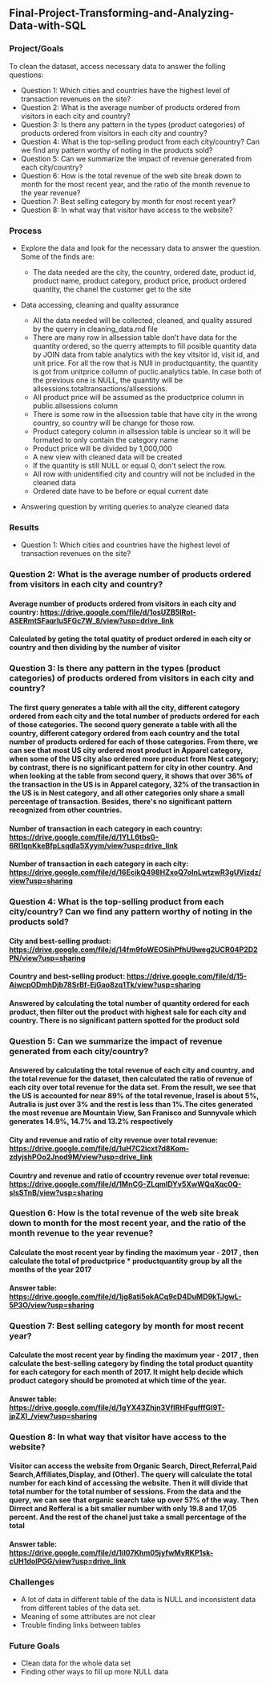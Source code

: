 ## Final-Project-Transforming-and-Analyzing-Data-with-SQL

### Project/Goals

To clean the dataset, access necessary data to answer the folling questions:
- Question 1: Which cities and countries have the highest level of transaction revenues on the site?
- Question 2: What is the average number of products ordered from visitors in each city and country?
- Question 3: Is there any pattern in the types (product categories) of products ordered from visitors in each city and country?
- Question 4: What is the top-selling product from each city/country? Can we find any pattern worthy of noting in the products sold?
- Question 5: Can we summarize the impact of revenue generated from each city/country?
- Question 6: How is the total revenue of the web site break down to month for the most recent year, and the ratio of the month revenue to the year revenue? 
- Question 7: Best selling category by month for most recent year?
- Question 8: In what way that visitor have access to the website?



### Process

- Explore the data and look for the necessary data to answer the question. Some of the finds are:
	- The data needed are the city, the country, ordered date, product id, product name, product category, product price, product ordered quantity, the chanel the customer get to the site

- Data accessing, cleaning and quality assurance
	- All the data needed will be collected, cleaned, and quality assured by the querry in cleaning_data.md file
	- There are many row in allsession table don't have data for the quantity ordered, so the querry attempts to fill posible quantity data by JOIN data from table analytics with the key vitsitor id, visit id, and unit price. For all the row that is NUll in productquantity, the quantity is got from unitprice collumn of puclic.analytics table.	In case both of the previous one is NULL, the quantity will be allsessions.totaltransactions/allsessions.	
	- All product price will be assumed as the productprice column in public.allsessions column
	- There is some row in the allsession table that have city in the wrong country, so country will be change for those row.
	- Product category column in allsession table is unclear so it will be formated to only contain the category name
	- Product price will be divided by 1,000,000
	- A new view with cleaned data will be created
	- If the quantity is still NULL or equal 0, don't select the row.
 	-  All row with unidentified city and country will not be included in the cleaned data
	- Ordered date have to be before or equal current date

- Answering question by writing queries to analyze cleaned data

### Results

- Question 1: Which cities and countries have the highest level of transaction revenues on the site? 


### Question 2: What is the average number of products ordered from visitors in each city and country?
#### Average number of products ordered from visitors in each city and country:	https://drive.google.com/file/d/1osUZB5lRot-ASERmtSFaqrIuSFGc7W_8/view?usp=drive_link
#### Calculated by geting the total quatity of product ordered in each city or country and then dividing by the number of visitor
	
### Question 3: Is there any pattern in the types (product categories) of products ordered from visitors in each city and country?
#### The first query generates a table with all the city, different category ordered from each city and the total number of products ordered for each of those categories. The second query generate a table with all the country, different category ordered from each country and the total number of products ordered for each of those categories. From there, we can see that most US city ordered most product in Apparel category, when some of the US city also ordered more product from Nest category; by contrast, there is no significant pattern for city in other country. And when looking at the table from second query, it shows that over 36% of the transaction in the US is in Apparel category, 32% of the transaction in the US is in Nest category, and all other categories only share a small percentage of transaction. Besides, there's no significant pattern recognized from other countries.
#### Number of transaction in each category in each country:	https://drive.google.com/file/d/1YLL6tbsG-6RI1qnKkeBfpLsqdIa5Xyym/view?usp=drive_link
#### Number of transaction in each category in each city:	https://drive.google.com/file/d/16EcikQ498HZxoQ7oInLwtzwR3gUVizdz/view?usp=sharing

### Question 4: What is the top-selling product from each city/country? Can we find any pattern worthy of noting in the products sold?
#### City and best-selling product:	https://drive.google.com/file/d/14fm9foWEOSihPfhU9weg2UCR04P2D2PN/view?usp=sharing
#### Country and best-selling product:	https://drive.google.com/file/d/15-AiwcpODmhDjb78SrBf-EjGao8zq1Tk/view?usp=sharing
#### Answered by calculating the total number of quantity ordered for each product, then filter out the product with highest sale for each city and country. There is no significant pattern spotted for the product sold

### Question 5: Can we summarize the impact of revenue generated from each city/country?
#### Answered by calculating the total revenue of each city and country, and the total revenue for the dataset, then calculated the ratio of revenue of each city over total revenue for the data set. From the result, we see that the US is accounted for near 89% of the total revenue, Irasel is about 5%, Autralia is just over 3% and the rest is less than 1%.The cites generated the most revenue are Mountain View, San Franisco and Sunnyvale which generates 14.9%, 14.7% and 13.2% respectively

#### City and revenue and ratio of city revenue over total revenue:	https://drive.google.com/file/d/1uH7C2icxt7d8Kom-zdyjshPOo2Jnod9M/view?usp=drive_link
#### Country and revenue and ratio of ccountry revenue over total revenue:	https://drive.google.com/file/d/1MnCG-ZLqmIDYv5XwWQqXqc0Q-slsSTnB/view?usp=sharing

### Question 6: How is the total revenue of the web site break down to month for the most recent year, and the ratio of the month revenue to the year revenue? 
#### Calculate the most recent year by finding the maximum year - 2017 , then calculate the total of productprice * productquantity group by all the months of the year 2017
#### Answer table:	https://drive.google.com/file/d/1jg8ati5okACq9cD4DuMD9kTJgwL-5P3O/view?usp=sharing

### Question 7: Best selling category by month for most recent year?
#### Calculate the most recent year by finding the maximum year - 2017 , then calculate the best-selling category by finding the total product quantity for each category for each month of 2017. It might help decide which product category should be promoted at which time of the year.
#### Answer table:	https://drive.google.com/file/d/1gYX43Zhjn3VfIRHFgufffGI9T-jpZXI_/view?usp=sharing

### Question 8: In what way that visitor have access to the website?
#### Visitor can access the website from Organic Search, Direct,Referral,Paid Search,Affiliates,Display, and (Other). The query will calculate the total number for each kind of accessing the website. Then it will divide that total number for the total number of sessions. From the data and the query, we can see that organic search take up over 57% of the way. Then Dirrect and Refferal is a bit smaller number with only 19.8 and 17,05 percent. And the rest of the chanel just take a small percentage of the total
#### Answer table:	https://drive.google.com/file/d/1iI07Khm05jyfwMvRKP1sk-cUH1dolPGG/view?usp=drive_link


### Challenges 
- A lot of data in different table of the data is NULL and inconsistent data from different tables of the data set. 
- Meaning of some attributes are not clear
- Trouble finding links between tables

### Future Goals
- Clean data for the whole data set
- Finding other ways to fill up more NULL data
